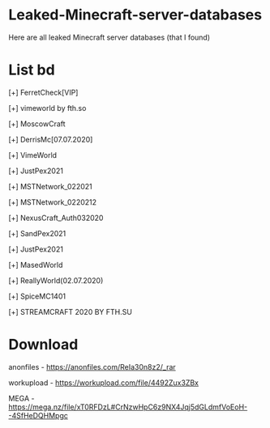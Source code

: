 # Leaked-Minecraft-server-databases
Here are all leaked Minecraft server databases (that I found)
# List bd
[+] FerretCheck[VIP]

[+] vimeworld by fth.so

[+] MoscowCraft

[+] DerrisMc[07.07.2020]

[+] VimeWorld

[+] JustPex2021

[+] MSTNetwork_022021

[+] MSTNetwork_0220212

[+] NexusCraft_Auth032020

[+] SandPex2021

[+] JustPex2021

[+] MasedWorld

[+] ReallyWorld(02.07.2020)

[+] SpiceMC1401

[+] STREAMCRAFT 2020 BY FTH.SU

# Download
anonfiles - https://anonfiles.com/ReIa30n8z2/_rar

workupload - https://workupload.com/file/4492Zux3ZBx

MEGA - https://mega.nz/file/xT0RFDzL#CrNzwHpC6z9NX4Jqj5dGLdmfVoEoH--4SfHeDQHMpgc
